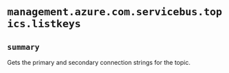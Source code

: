 # `management.azure.com.servicebus.topics.listkeys`

## `summary`
Gets the primary and secondary connection strings for the topic.



